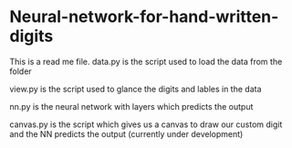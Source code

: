 ﻿# Neural-network-for-hand-written-digits
This is a read me file.
data.py is the script used to load the data from the folder

view.py is the script used to glance the digits and lables in the data

nn.py is the neural network with layers which predicts the output

canvas.py is the script which gives us a canvas to draw our custom digit and the NN predicts the output (currently under development)
